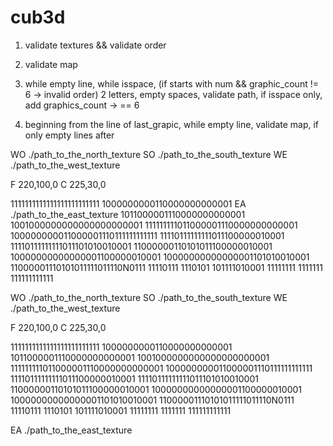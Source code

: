 # cub3d

1.  validate textures && validate order
2.  validate map

1.  while empty line, while isspace, 
    (if starts with num && graphic_count != 6 -> invalid order) 
    2 letters, empty spaces, validate path, if isspace only, add graphics_count -> == 6

2.  beginning from the line of last_grapic, while empty line, validate map, 
    if only empty lines after

WO ./path_to_the_north_texture
SO ./path_to_the_south_texture
WE ./path_to_the_west_texture

F 220,100,0
C 225,30,0

1111111111111111111111111
1000000000110000000000001
EA ./path_to_the_east_texture
1011000001110000000000001
1001000000000000000000001
111111111011000001110000000000001
100000000011000001110111111111111
11110111111111011100000010001
11110111111111011101010010001
11000000110101011100000010001
10000000000000001100000010001
10000000000000001101010010001
11000001110101011111011110N0111
11110111 1110101 101111010001
11111111 1111111 111111111111

WO ./path_to_the_north_texture
SO ./path_to_the_south_texture
WE ./path_to_the_west_texture

F 220,100,0
C 225,30,0

1111111111111111111111111
1000000000110000000000001
1011000001110000000000001
1001000000000000000000001
111111111011000001110000000000001
100000000011000001110111111111111
11110111111111011100000010001
11110111111111011101010010001
11000000110101011100000010001
10000000000000001100000010001
10000000000000001101010010001
11000001110101011111011110N0111
11110111 1110101 101111010001
11111111 1111111 111111111111

EA ./path_to_the_east_texture